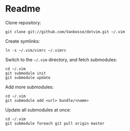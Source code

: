 # Readme

Clone repository:

	git clone git://github.com/Vanbosse/dotvim.git ~/.vim

Create symlinks:

	ln -s ~/.vim/vimrc ~/.vimrc

Switch to the `~/.vim` directory, and fetch submodules:

	cd ~/.vim
	git submodule init
	git submodule update

Add more submodules:

	cd ~/.vim
	git submodule add <url> bundle/<name>

Update all submodules at once:

	cd ~/.vim
	git submodule foreach git pull origin master
